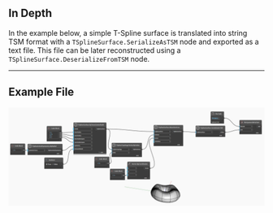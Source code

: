 ## In Depth
In the example below, a simple T-Spline surface is translated into string TSM format with a `TSplineSurface.SerializeAsTSM` node and exported as a text file. This file can be later reconstructed using a `TSplineSurface.DeserializeFromTSM` node.
___
## Example File

![TSplineSurface.SerializeAsTSM](./Autodesk.DesignScript.Geometry.TSpline.TSplineSurface.SerializeAsTSM_img.jpg)